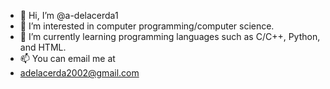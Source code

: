 - 👋 Hi, I’m @a-delacerda1
- 👀 I’m interested in computer programming/computer science.
- 🌱 I’m currently learning programming languages such as C/C++, Python, and HTML.
- 📫 You can email me at
- adelacerda2002@gmail.com

<!---
a-delacerda1/a-delacerda1 is a ✨ special ✨ repository because its `README.md` (this file) appears on your GitHub profile.
You can click the Preview link to take a look at your changes.
--->
